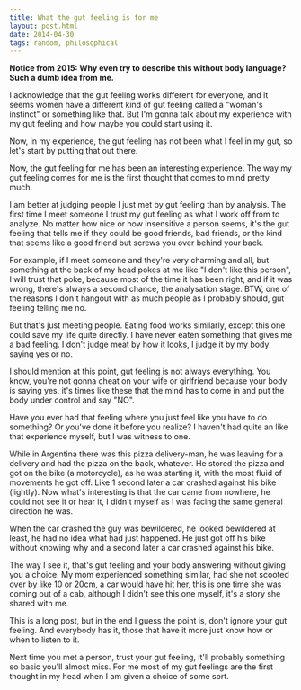 ```yaml
---
title: What the gut feeling is for me
layout: post.html
date: 2014-04-30
tags: random, philosophical
---
```


**Notice from 2015: Why even try to describe this without body language?  Such
a dumb idea from me.**

I acknowledge that the gut feeling works different for everyone, and it seems
women have a different kind of gut feeling called a "woman's instinct" or
something like that.  But I'm gonna talk about my experience with my gut feeling
and how maybe you could start using it.

Now, in my experience, the gut feeling has not been what I feel in my gut, so
let's start by putting that out there.

Now, the gut feeling for me has been an interesting experience.  The way my gut
feeling comes for me is the first thought that comes to mind pretty much.

I am better at judging people I just met by gut feeling than by analysis.  The
first time I meet someone I trust my gut feeling as what I work off from to
analyze.  No matter how nice or how insensitive a person seems, it's the gut
feeling that tells me if they could be good friends, bad friends, or the kind
that seems like a good friend but screws you over behind your back.

For example, if I meet someone and they're very charming and all, but something
at the back of my head pokes at me like "I don't like this person", I will trust
that poke, because most of the time it has been right, and if it was wrong,
there's always a second chance, the analysation stage.  BTW, one of the reasons
I don't hangout with as much people as I probably should, gut feeling telling me
no.

But that's just meeting people.  Eating food works similarly, except this one
could save my life quite directly.  I have never eaten something that gives me
a bad feeling.  I don't judge meat by how it looks, I judge it by my body saying
yes or no.

I should mention at this point, gut feeling is not always everything.  You know,
you're not gonna cheat on your wife or girlfriend because your body is saying
yes, it's times like these that the mind has to come in and put the body under
control and say "NO".

Have you ever had that feeling where you just feel like you have to do
something?  Or you've done it before you realize?  I haven't had quite an like
that experience myself, but I was witness to one.

While in Argentina there was this pizza delivery-man, he was leaving for a
delivery and had the pizza on the back, whatever.  He stored the pizza and got
on the bike (a motorcycle), as he was starting it, with the most fluid of
movements he got off.  Like 1 second later a car crashed against his bike
(lightly).  Now what's interesting is that the car came from nowhere, he could
not see it or hear it, I didn't myself as I was facing the same general
direction he was.

When the car crashed the guy was bewildered, he looked bewildered at least, he
had no idea what had just happened.  He just got off his bike without knowing
why and a second later a car crashed against his bike.

The way I see it, that's gut feeling and your body answering without giving you
a choice.  My mom experienced something similar, had she not scooted over by
like 10 or 20cm, a car would have hit her, this is one time she was coming out
of a cab, although I didn't see this one myself, it's a story she shared with
me.

This is a long post, but in the end I guess the point is, don't ignore your gut
feeling.  And everybody has it, those that have it more just know how or when to
listen to it.

Next time you met a person, trust your gut feeling, it'll probably something so
basic you'll almost miss.  For me most of my gut feelings are the first thought
in my head when I am given a choice of some sort.
